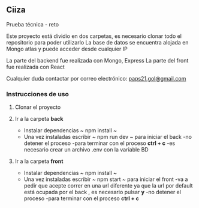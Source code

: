 ## Ciiza

Prueba técnica - reto

Este proyecto está dividio en dos carpetas, es necesario clonar todo el repositorio para poder utilizarlo
La base de datos se encuentra alojada en Mongo atlas y puede acceder desde cualquier IP

La parte del backend fue realizada con Mongo, Express
La parte del front fue realizada con React

Cualquier duda contactar por correo electrónico: paps21.gol@gmail.com
### Instrucciones de uso
1. Clonar el proyecto

2. Ir a la carpeta **back**
    - Instalar dependencias  ~ npm install ~ 
    - Una vez instaladas escribir ~ npm run dev ~  para iniciar el back
    -no detener el proceso
    -para terminar con el proceso **ctrl + c**
    -es necesario crear un archivo .env con la variable BD
    
3. Ir a la carpeta **front**
   - Instalar dependencias  ~ npm install ~ 
   - Una vez instaladas escribir ~ npm start ~  para iniciar el front
   -va a pedir que acepte correr en una url diferente ya que la url por default está ocupada por el back , es necesario pulsar **y** 
   -no detener el proceso
    -para terminar con el proceso **ctrl + c**
